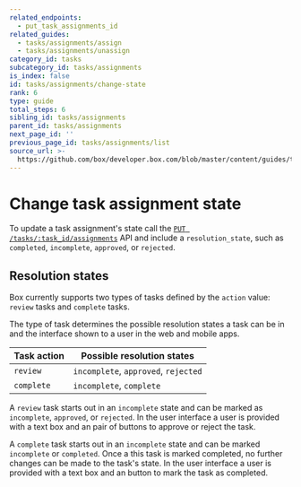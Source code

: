```yaml
---
related_endpoints:
  - put_task_assignments_id
related_guides:
  - tasks/assignments/assign
  - tasks/assignments/unassign
category_id: tasks
subcategory_id: tasks/assignments
is_index: false
id: tasks/assignments/change-state
rank: 6
type: guide
total_steps: 6
sibling_id: tasks/assignments
parent_id: tasks/assignments
next_page_id: ''
previous_page_id: tasks/assignments/list
source_url: >-
  https://github.com/box/developer.box.com/blob/master/content/guides/tasks/assignments/6-change-state.md
---
```


<!-- alex disable reject -->

# Change task assignment state

To update a task assignment's state call the
[`PUT /tasks/:task_id/assignments`](e://put_task_assignments_id) API and
include a `resolution_state`, such as `completed`, `incomplete`,
`approved`, or `rejected`.

<Samples id='put_task_assignments_id' >

</Samples>

## Resolution states

Box currently supports two types of tasks defined by the `action` value:
`review` tasks and `complete` tasks.

The type of task determines the possible resolution states a task can be in and
the interface shown to a user in the web and mobile apps.

| Task action | Possible resolution states           |
|-------------|--------------------------------------|
| `review`    | `incomplete`, `approved`, `rejected` |
| `complete`  | `incomplete`, `complete`             |

A `review` task starts out in an `incomplete` state and can be marked as
`incomplete`, `approved`, or `rejected`. In the user interface a user is
provided with a text box and an pair of buttons to approve or reject the task.

A `complete` task starts out in an `incomplete` state and can be marked
`incomplete` or `completed`. Once a this task is marked completed, no
further changes can be made to the task's state. In the user interface a user is
provided with a text box and an button to mark the task as completed.
